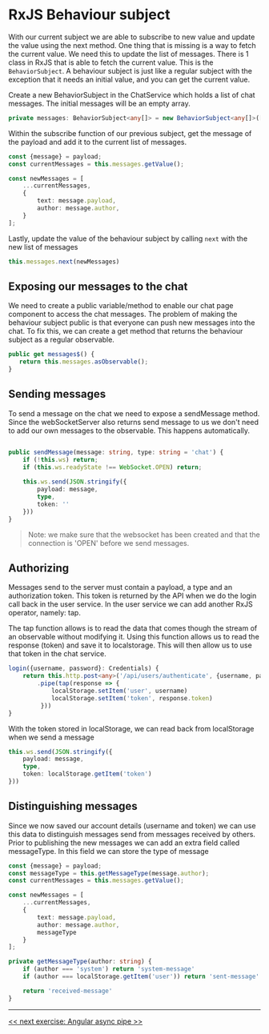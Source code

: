 # RxJS Behaviour subject

With our current subject we are able to subscribe to new value and update the value using the next method. One thing that
is missing is a way to fetch the current value. We need this to update the list of messages. There is 1 class in RxJS 
that is able to fetch the current value. This is the `BehaviorSubject`. A behaviour subject is just like a regular subject
with the exception that it needs an initial value, and you can get the current value.

Create a new BehaviorSubject in the ChatService which holds a list of chat messages. The initial messages will be an empty
array.

```typescript
private messages: BehaviorSubject<any[]> = new BehaviorSubject<any[]>([]);
```

Within the subscribe function of our previous subject, get the message of the payload and add it to the current list of 
messages.

```typescript
const {message} = payload;
const currentMessages = this.messages.getValue();

const newMessages = [
    ...currentMessages,
    {
        text: message.payload,
        author: message.author,
    }
];
```

Lastly, update the value of the behaviour subject by calling `next` with the new list of messages

```typescript
this.messages.next(newMessages)
```
 
 ## Exposing our messages to the chat
 
 We need to create a public variable/method to enable our chat page component to access the chat messages. The problem
 of making the behaviour subject public is that everyone can push new messages into the chat. To fix this, we can 
 create a get method that returns the behaviour subject as a regular observable. 
 
 ```typescript
public get messages$() {
    return this.messages.asObservable();
}
```
 
## Sending messages

To send a message on the chat we need to expose a sendMessage method. Since the webSocketServer also returns send
message to us we don't need to add our own messages to the observable. This happens automatically.

```typescript

public sendMessage(message: string, type: string = 'chat') {
    if (!this.ws) return;
    if (this.ws.readyState !== WebSocket.OPEN) return;
    
    this.ws.send(JSON.stringify({
        payload: message,
        type,
        token: ''
    }))
}

```
 
> Note: we make sure that the websocket has been created and that the connection is 'OPEN' before we send messages.  
 
## Authorizing
 
Messages send to the server must contain a payload, a type and an authorization token. This token is returned by the API 
when we do the login call back in the user service. In the user service we can add another RxJS operator, namely: tap.

The tap function allows is to read the data that comes though the stream of an observable without modifying it. Using 
this function allows us to read the response (token) and save it to localstorage. This will then allow us to use that token
in the chat service.

```typescript
login({username, password}: Credentials) {
    return this.http.post<any>('/api/users/authenticate', {username, password})
        .pipe(tap(response => {
            localStorage.setItem('user', username)
            localStorage.setItem('token', response.token)
         }))
}
```

With the token stored in localStorage, we can read back from localStorage when we send a message

```typescript
this.ws.send(JSON.stringify({
    payload: message,
    type,
    token: localStorage.getItem('token')
}))
```

## Distinguishing messages

Since we now saved our account details (username and token) we can use this data to distinguish messages send from
messages received by others. Prior to publishing the new messages we can add an extra field called messageType. In
this field we can store the type of message

```typescript
const {message} = payload;
const messageType = this.getMessageType(message.author);
const currentMessages = this.messages.getValue();

const newMessages = [
    ...currentMessages,
    {
        text: message.payload,
        author: message.author,
        messageType
    }
];
```

```typescript
private getMessageType(author: string) {
    if (author === 'system') return 'system-message'
    if (author === localStorage.getItem('user')) return 'sent-message'

    return 'received-message'
}
```

-----

[<< next exercise: Angular async pipe >>](./09-observable-in-html.md)

